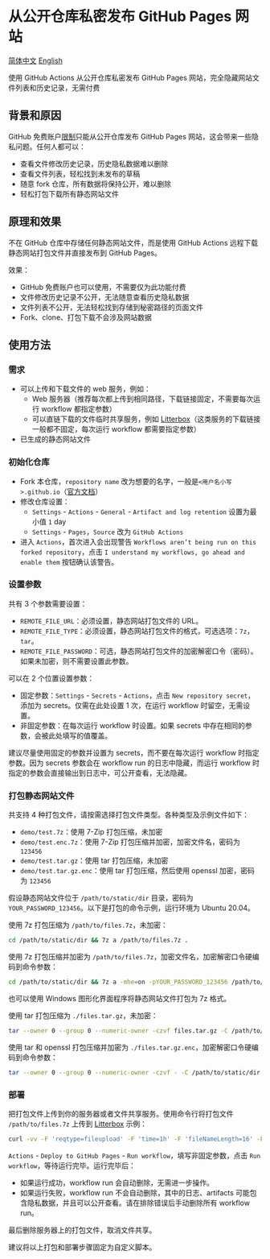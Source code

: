 # 从公开仓库私密发布 GitHub Pages 网站

[简体中文](./Readme.md) [English](./Readme.en.md)

使用 GitHub Actions 从公开仓库私密发布 GitHub Pages 网站，完全隐藏网站文件列表和历史记录，无需付费

## 背景和原因

GitHub 免费账户[限制](https://github.com/pricing)只能从公开仓库发布 GitHub Pages 网站，这会带来一些隐私问题。任何人都可以：

- 查看文件修改历史记录，历史隐私数据难以删除
- 查看文件列表，轻松找到未发布的草稿
- 随意 fork 仓库，所有数据将保持公开，难以删除
- 轻松打包下载所有静态网站文件

## 原理和效果

不在 GitHub 仓库中存储任何静态网站文件，而是使用 GitHub Actions 远程下载静态网站打包文件并直接发布到 GitHub Pages。

效果：

- GitHub 免费账户也可以使用，不需要仅为此功能付费
- 文件修改历史记录不公开，无法随意查看历史隐私数据
- 文件列表不公开，无法轻松找到存储到秘密路径的页面文件
- Fork、clone、打包下载不会涉及网站数据

## 使用方法

### 需求

- 可以上传和下载文件的 web 服务，例如：
    - Web 服务器（推荐每次都上传到相同路径，下载链接固定，不需要每次运行 workflow 都指定参数）
    - 可以直链下载的文件临时共享服务，例如 [Litterbox](https://litterbox.catbox.moe/)（这类服务的下载链接一般都不固定，每次运行 workflow 都需要指定参数）
- 已生成的静态网站文件

### 初始化仓库

- Fork 本仓库，`repository name` 改为想要的名字，一般是`<用户名小写>.github.io`（[官方文档](https://docs.github.com/cn/pages/getting-started-with-github-pages/about-github-pages)）
- 修改仓库设置：
    - `Settings` - `Actions` - `General` - `Artifact and log retention` 设置为最小值 `1` day
    - `Settings` - `Pages`，`Source` 改为 `GitHub Actions`
- 进入 `Actions`，首次进入会出现警告 `Workflows aren’t being run on this forked repository`，点击 `I understand my workflows, go ahead and enable them` 按钮确认该警告。

### 设置参数

共有 3 个参数需要设置：

- `REMOTE_FILE_URL`：必须设置，静态网站打包文件的 URL。
- `REMOTE_FILE_TYPE`：必须设置，静态网站打包文件的格式，可选选项：`7z`，`tar`。
- `REMOTE_FILE_PASSWORD`：可选，静态网站打包文件的加密解密口令（密码）。如果未加密，则不需要设置此参数。

可以在 2 个位置设置参数：

- 固定参数：`Settings` - `Secrets` - `Actions`，点击 `New repository secret`，添加为 secrets。仅需在此处设置 1 次，在运行 workflow 时留空，无需设置。
- 非固定参数：在每次运行 workflow 时设置。如果 secrets 中存在相同的参数，会被此处填写的值覆盖。

建议尽量使用固定的参数并设置为 secrets，而不要在每次运行 workflow 时指定参数。因为 secrets 参数会在 workflow run 的日志中隐藏，而运行 workflow 时指定的参数会直接输出到日志中，可公开查看，无法隐藏。

### 打包静态网站文件

共支持 4 种打包文件，请按需选择打包文件类型。各种类型及示例文件如下：

- `demo/test.7z`：使用 7-Zip 打包压缩，未加密
- `demo/test.enc.7z`：使用 7-Zip 打包压缩并加密，加密文件名，密码为 `123456`
- `demo/test.tar.gz`：使用 tar 打包压缩，未加密
- `demo/test.tar.gz.enc`：使用 tar 打包压缩，然后使用 openssl 加密，密码为 `123456`

假设静态网站文件位于 `/path/to/static/dir` 目录，密码为 `YOUR_PASSWORD_123456`。以下是打包的命令示例，运行环境为 Ubuntu 20.04。

使用 7z 打包压缩为 `/path/to/files.7z`，未加密：

```bash
cd /path/to/static/dir && 7z a /path/to/files.7z .
```

使用 7z 打包压缩并加密为 `/path/to/files.7z`，加密文件名，加密解密口令硬编码到命令参数：

```bash
cd /path/to/static/dir && 7z a -mhe=on -pYOUR_PASSWORD_123456 /path/to/files.7z .
```

也可以使用 Windows 图形化界面程序将静态网站文件打包为 7z 格式。

使用 tar 打包压缩为 `./files.tar.gz`，未加密：

```bash
tar --owner 0 --group 0 --numeric-owner -czvf files.tar.gz -C /path/to/static/dir .
```

使用 tar 和 openssl 打包压缩并加密为 `./files.tar.gz.enc`，加密解密口令硬编码到命令参数：

```bash
tar --owner 0 --group 0 --numeric-owner -czvf - -C /path/to/static/dir . | openssl enc -aes-256-cbc -pbkdf2 -pass pass:YOUR_PASSWORD_123456 -in - -out files.tar.gz.enc
```

### 部署

把打包文件上传到你的服务器或者文件共享服务。使用命令行将打包文件 `/path/to/files.7z` 上传到 [Litterbox](https://litterbox.catbox.moe/) 示例：

```bash
curl -vv -F 'reqtype=fileupload' -F 'time=1h' -F 'fileNameLength=16' -F 'fileToUpload=@/path/to/files.7z' https://litterbox.catbox.moe/resources/internals/api.php
```

`Actions` - `Deploy to GitHub Pages` - `Run workflow`，填写非固定参数，点击 `Run workflow`，等待运行完毕。运行完毕后：

- 如果运行成功，workflow run 会自动删除，无需进一步操作。
- 如果运行失败，workflow run 不会自动删除，其中的日志、artifacts 可能包含隐私数据，并且可以公开查看。请在排除错误后手动删除所有 workflow run。

最后删除服务器上的打包文件，取消文件共享。

建议将以上打包和部署步骤固定为自定义脚本。
